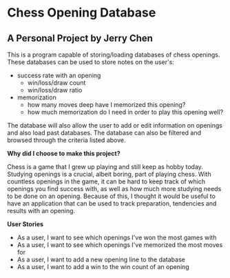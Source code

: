# Chess Opening Database

## A Personal Project by Jerry Chen

This is a program capable of storing/loading databases of chess openings.
These databases can be used to store notes on the user's:
- success rate with an opening 
  - win/loss/draw count
  - win/loss/draw ratio
- memorization 
  - how many moves deep have I memorized this opening?
  - how much memorization do I need in order to play this opening well?


The database will also allow the user to add or edit information on openings 
and also load past databases. The database can also be filtered and browsed 
through the criteria listed above.

**Why did I choose to make this project?**

Chess is a game that I grew up playing and still keep as hobby today. Studying openings
is a crucial, albeit boring, part of playing chess. With countless openings in the game,
it can be hard to keep track of which openings you find success with, as well as
how much more studying needs to be done on an opening. Because of this, I thought 
it would be useful to have an application that can be used to track preparation, tendencies
and results with an opening.

**User Stories**
- As a user, I want to see which openings I've won the most games with
- As a user, I want to see which openings I've memorized the most moves for
- As a user, I want to add a new opening line to the database
- As a user, I want to add a win to the win count of an opening